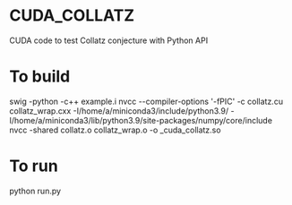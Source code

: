 # CUDA_COLLATZ
CUDA code to test Collatz conjecture with Python API

# To build

swig -python -c++ example.i
nvcc --compiler-options '-fPIC' -c collatz.cu collatz_wrap.cxx -I/home/a/miniconda3/include/python3.9/ -I/home/a/miniconda3/lib/python3.9/site-packages/numpy/core/include
nvcc -shared collatz.o collatz_wrap.o -o _cuda_collatz.so

# To run

python run.py
